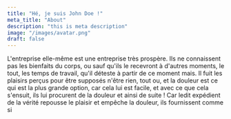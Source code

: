 ```yaml
---
title: "Hé, je suis John Doe !"
meta_title: "About"
description: "this is meta description"
image: "/images/avatar.png"
draft: false
---
```


L'entreprise elle-même est une entreprise très prospère. Ils ne connaissent pas les bienfaits du corps, ou sauf qu'ils le recevront à d'autres moments, le tout, les temps de travail, qu'il déteste à partir de ce moment mais. Il fuit les plaisirs perçus pour être supposés n'être rien, tout ou, et la douleur est ce qui est la plus grande option, car cela lui est facile, et avec ce que cela s'ensuit, ils lui procurent de la douleur et ainsi de suite ! Car ledit expédient de la vérité repousse le plaisir et empêche la douleur, ils fournissent comme si
